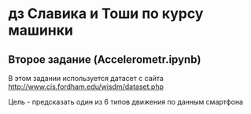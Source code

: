 # дз Славика и Тоши по курсу машинки

## Второе задание (Accelerometr.ipynb)

В этом задании используется датасет с сайта http://www.cis.fordham.edu/wisdm/dataset.php

Цель - предсказать один из 6 типов движения по данным смартфона
